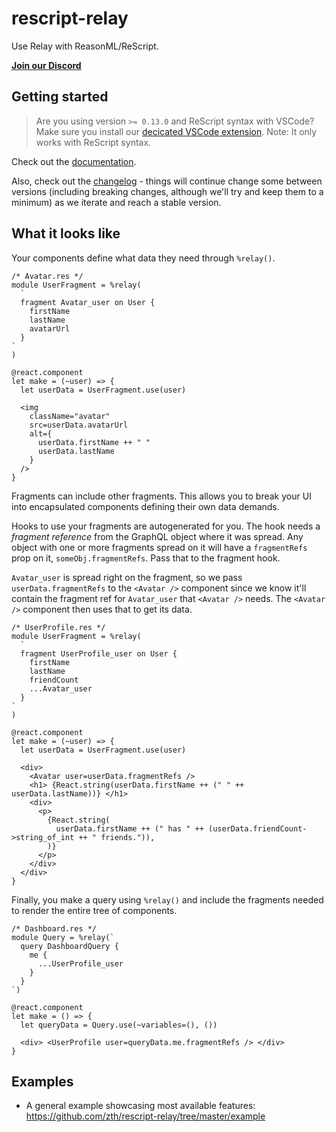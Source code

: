 # rescript-relay

Use Relay with ReasonML/ReScript.

[**Join our Discord**](https://discord.gg/wzj4EN8XDc)

## Getting started

> Are you using version `>= 0.13.0` and ReScript syntax with VSCode? Make sure you install our [decicated VSCode extension](https://marketplace.visualstudio.com/items?itemName=GabrielNordeborn.vscode-rescript-relay). Note: It only works with ReScript syntax.

Check out the [documentation](https://rescript-relay-documentation.zth.now.sh/docs/start-here).

Also, check out the [changelog](CHANGELOG.md) - things will continue change some between versions (including breaking changes, although we'll try and keep them to a minimum) as we iterate and reach a stable version.

## What it looks like

Your components define what data they need through `%relay()`.

```rescript
/* Avatar.res */
module UserFragment = %relay(
  `
  fragment Avatar_user on User {
    firstName
    lastName
    avatarUrl
  }
`
)

@react.component
let make = (~user) => {
  let userData = UserFragment.use(user)

  <img
    className="avatar"
    src=userData.avatarUrl
    alt={
      userData.firstName ++ " "
      userData.lastName
    }
  />
}

```

Fragments can include other fragments. This allows you to break your UI into encapsulated components defining their own data demands.

Hooks to use your fragments are autogenerated for you. The hook needs a _fragment reference_ from the GraphQL object where it was spread. Any object with one or more fragments spread on it will have a `fragmentRefs` prop on it, `someObj.fragmentRefs`. Pass that to the fragment hook.

`Avatar_user` is spread right on the fragment, so we pass `userData.fragmentRefs` to the `<Avatar />` component since we know it'll contain the fragment ref for `Avatar_user` that `<Avatar />` needs. The `<Avatar />` component then uses that to get its data.

```rescript
/* UserProfile.res */
module UserFragment = %relay(
  `
  fragment UserProfile_user on User {
    firstName
    lastName
    friendCount
    ...Avatar_user
  }
`
)

@react.component
let make = (~user) => {
  let userData = UserFragment.use(user)

  <div>
    <Avatar user=userData.fragmentRefs />
    <h1> {React.string(userData.firstName ++ (" " ++ userData.lastName))} </h1>
    <div>
      <p>
        {React.string(
          userData.firstName ++ (" has " ++ (userData.friendCount->string_of_int ++ " friends.")),
        )}
      </p>
    </div>
  </div>
}
```

Finally, you make a query using `%relay()` and include the fragments needed to render the entire tree of components.

```rescript
/* Dashboard.res */
module Query = %relay(`
  query DashboardQuery {
    me {
      ...UserProfile_user
    }
  }
`)

@react.component
let make = () => {
  let queryData = Query.use(~variables=(), ())

  <div> <UserProfile user=queryData.me.fragmentRefs /> </div>
}

```

## Examples

- A general example showcasing most available features: https://github.com/zth/rescript-relay/tree/master/example
